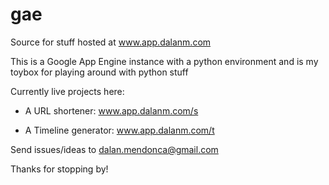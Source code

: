 gae
===

Source for stuff hosted at www.app.dalanm.com


This is a Google App Engine instance with a python environment and is my toybox for playing around with python stuff

Currently live projects here:

* A URL shortener:  www.app.dalanm.com/s 

* A Timeline generator: www.app.dalanm.com/t

Send issues/ideas to dalan.mendonca@gmail.com

Thanks for stopping by!
